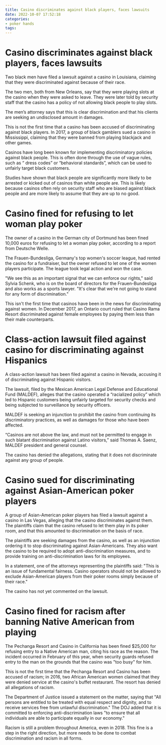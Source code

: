 ```yaml
---
title: Casino discriminates against black players, faces lawsuits
date: 2022-10-07 17:52:18
categories:
- poker hands
tags:
---
```



#  Casino discriminates against black players, faces lawsuits

Two black men have filed a lawsuit against a casino in Louisiana, claiming that they were discriminated against because of their race.

The two men, both from New Orleans, say that they were playing slots at the casino when they were asked to leave. They were later told by security staff that the casino has a policy of not allowing black people to play slots.

The men’s attorney says that this is clear discrimination and that his clients are seeking an undisclosed amount in damages.

This is not the first time that a casino has been accused of discriminating against black players. In 2017, a group of black gamblers sued a casino in Mississippi, claiming that they were banned from playing blackjack and other games.

Casinos have long been known for implementing discriminatory policies against black people. This is often done through the use of vague rules, such as “ dress codes” or “behavioral standards”, which can be used to unfairly target black customers.

Studies have shown that black people are significantly more likely to be arrested or kicked out of casinos than white people are. This is likely because casinos often rely on security staff who are biased against black people and are more likely to assume that they are up to no good.

#  Casino fined for refusing to let woman play poker

The owner of a casino in the German city of Dortmund has been fined 10,000 euros for refusing to let a woman play poker, according to a report from Deutsche Welle.

The Frauen-Bundesliga, Germany's top women's soccer league, had rented the casino for a fundraiser, but the owner refused to let one of the women players participate. The league took legal action and won the case.

"We see this as an important signal that we can enforce our rights," said Sylvia Schenk, who is on the board of directors for the Frauen-Bundesliga and also works as a sports lawyer. "It's clear that we're not going to stand for any form of discrimination."

This isn't the first time that casinos have been in the news for discriminating against women. In December 2017, an Ontario court ruled that Casino Rama Resort discriminated against female employees by paying them less than their male counterparts.

#  Class-action lawsuit filed against casino for discriminating against Hispanics

A class-action lawsuit has been filed against a casino in Nevada, accusing it of discriminating against Hispanic visitors.

The lawsuit, filed by the Mexican American Legal Defense and Educational Fund (MALDEF), alleges that the casino operated a “racialized policy” which led to Hispanic customers being unfairly targeted for security checks and being subjected to surveillance by security officers.

MALDEF is seeking an injunction to prohibit the casino from continuing its discriminatory practices, as well as damages for those who have been affected.

“Casinos are not above the law, and must not be permitted to engage in such blatant discrimination against Latino visitors,” said Thomas A. Saenz, MALDEF president and general counsel.

The casino has denied the allegations, stating that it does not discriminate against any group of people.

#  Casino sued for discriminating against Asian-American poker players

A group of Asian-American poker players has filed a lawsuit against a casino in Las Vegas, alleging that the casino discriminates against them. The plaintiffs claim that the casino refused to let them play in its poker room, and that this amounted to discrimination on the basis of race.

The plaintiffs are seeking damages from the casino, as well as an injunction ordering it to stop discriminating against Asian-Americans. They also want the casino to be required to adopt anti-discrimination measures, and to provide training on anti-discrimination laws for its employees.

In a statement, one of the attorneys representing the plaintiffs said: "This is an issue of fundamental fairness. Casino operators should not be allowed to exclude Asian-American players from their poker rooms simply because of their race."

The casino has not yet commented on the lawsuit.

#  Casino fined for racism after banning Native American from playing

The Pechanga Resort and Casino in California has been fined $25,000 for refusing entry to a Native American man, citing his race as the reason. The incident occurred in February of this year, when security guards refused entry to the man on the grounds that the casino was "too busy" for him.

This is not the first time that the Pechanga Resort and Casino has been accused of racism; in 2016, two African American women claimed that they were denied service at the casino's buffet restaurant. The resort has denied all allegations of racism.

The Department of Justice issued a statement on the matter, saying that "All persons are entitled to be treated with equal respect and dignity, and to receive services free from unlawful discrimination." The DOJ added that it is committed to enforcing anti-discrimination laws "to ensure that all individuals are able to participate equally in our economy."

Racism is still a problem throughout America, even in 2018. This fine is a step in the right direction, but more needs to be done to combat discrimination and racism in all forms.